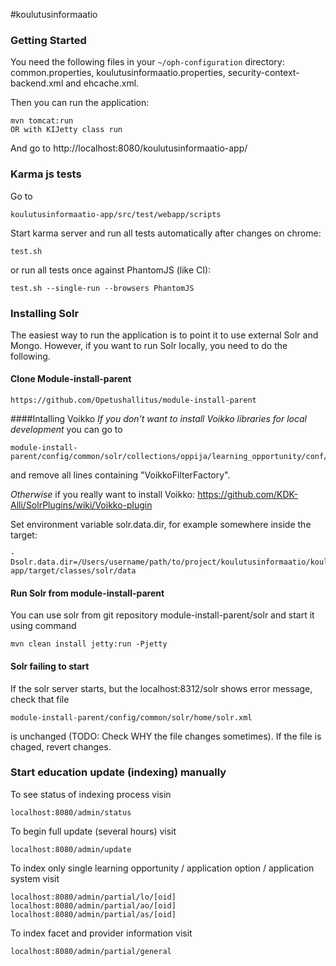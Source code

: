 #koulutusinformaatio

### Getting Started

You need the following files in your `~/oph-configuration` directory: common.properties, koulutusinformaatio.properties, security-context-backend.xml and ehcache.xml.

Then you can run the application:

    mvn tomcat:run
    OR with KIJetty class run

And go to http://localhost:8080/koulutusinformaatio-app/

### Karma js tests

Go to

`koulutusinformaatio-app/src/test/webapp/scripts`

Start karma server and run all tests automatically after changes on chrome:

`test.sh`

or run all tests once against PhantomJS (like CI):

`test.sh --single-run --browsers PhantomJS`

### Installing Solr

The easiest way to run the application is to point it to use external Solr and Mongo. However, if you want to run Solr locally, you need to do the following.

#### Clone Module-install-parent

    https://github.com/Opetushallitus/module-install-parent

####Intalling Voikko
*If you don't want to install Voikko libraries for local development* you can go to 

    module-install-parent/config/common/solr/collections/oppija/learning_opportunity/conf/schema.xml

and remove all lines containing "VoikkoFilterFactory".

*Otherwise* if you really want to install Voikko: https://github.com/KDK-Alli/SolrPlugins/wiki/Voikko-plugin

Set environment variable solr.data.dir, for example somewhere inside the target:

    -Dsolr.data.dir=/Users/username/path/to/project/koulutusinformaatio/koulutusinformaatio-app/target/classes/solr/data

#### Run Solr from module-install-parent
You can use solr from git repository module-install-parent/solr and start it using command

    mvn clean install jetty:run -Pjetty

#### Solr failing to start
If the solr server starts, but the localhost:8312/solr shows error message, check that file

    module-install-parent/config/common/solr/home/solr.xml

is unchanged (TODO: Check WHY the file changes sometimes). If the file is chaged, revert changes.

### Start education update (indexing) manually
To see status of indexing process visin

    localhost:8080/admin/status

To begin full update (several hours) visit

    localhost:8080/admin/update

To index only single learning opportunity / application option / application system visit

    localhost:8080/admin/partial/lo/[oid]
    localhost:8080/admin/partial/ao/[oid]
    localhost:8080/admin/partial/as/[oid]

To index facet and provider information visit

    localhost:8080/admin/partial/general

